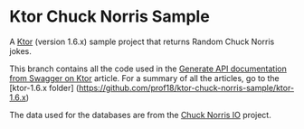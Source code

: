 # Ktor Chuck Norris Sample

A [Ktor](http://ktor.io) (version 1.6.x) sample project that returns Random Chuck Norris jokes.

This branch contains all the code used in the [Generate API documentation from Swagger on Ktor](https://www.marcogomiero.com/posts/2022/ktor-setup-documentation/) article. For a summary of all the articles, go to the [ktor-1.6.x folder]
(https://github.com/prof18/ktor-chuck-norris-sample/ktor-1.6.x)

The data used for the databases are from the [Chuck Norris IO](https://github.com/chucknorris-io/chuck-db) project.
